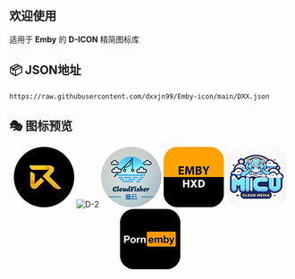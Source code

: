 
## 欢迎使用

适用于 **Emby** 的 **D-ICON** 精简图标库

## 📦 **JSON地址**
```
https://raw.githubusercontent.com/dxxjn99/Emby-icon/main/DXX.json
```

## 🎭 图标预览
<div align="center">

![D-1](https://raw.githubusercontent.com/dxxjn99/Emby-icon/main/DXX/Robo.png)
![D-2](https://raw.githubusercontent.com/dxxjn99/Emby-icon/main/DXX/Mugu.png)
![D-3](https://raw.githubusercontent.com/dxxjn99/Emby-icon/main/DXX/Cloudfisher.png)
![D-4](https://raw.githubusercontent.com/dxxjn99/Emby-icon/main/DXX/Hxd2.png)
![D-5](https://raw.githubusercontent.com/dxxjn99/Emby-icon/main/DXX/Micu.png)
![D-6](https://raw.githubusercontent.com/dxxjn99/Emby-icon/main/DXX/PornEmby.png)

</div>
